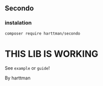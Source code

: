 ## Secondo

### instalation
```bash
composer require harttman/secondo
```

# THIS LIB IS WORKING

See `example` or `guide`!

By harttman
